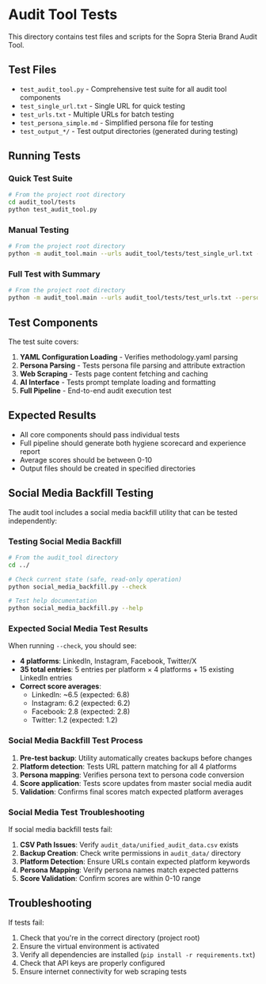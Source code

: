 # Audit Tool Tests

This directory contains test files and scripts for the Sopra Steria Brand Audit Tool.

## Test Files

- `test_audit_tool.py` - Comprehensive test suite for all audit tool components
- `test_single_url.txt` - Single URL for quick testing
- `test_urls.txt` - Multiple URLs for batch testing
- `test_persona_simple.md` - Simplified persona file for testing
- `test_output_*/` - Test output directories (generated during testing)

## Running Tests

### Quick Test Suite

```bash
# From the project root directory
cd audit_tool/tests
python test_audit_tool.py
```

### Manual Testing

```bash
# From the project root directory
python -m audit_tool.main --urls audit_tool/tests/test_single_url.txt --persona audit_tool/tests/test_persona_simple.md --output audit_tool/tests/test_output --no-summary
```

### Full Test with Summary

```bash
# From the project root directory
python -m audit_tool.main --urls audit_tool/tests/test_urls.txt --persona audit_inputs/personas/P1.md --output audit_tool/tests/full_test_output --verbose
```

## Test Components

The test suite covers:

1. **YAML Configuration Loading** - Verifies methodology.yaml parsing
2. **Persona Parsing** - Tests persona file parsing and attribute extraction
3. **Web Scraping** - Tests page content fetching and caching
4. **AI Interface** - Tests prompt template loading and formatting
5. **Full Pipeline** - End-to-end audit execution test

## Expected Results

- All core components should pass individual tests
- Full pipeline should generate both hygiene scorecard and experience report
- Average scores should be between 0-10
- Output files should be created in specified directories

## Social Media Backfill Testing

The audit tool includes a social media backfill utility that can be tested independently:

### Testing Social Media Backfill

```bash
# From the audit_tool directory
cd ../

# Check current state (safe, read-only operation)
python social_media_backfill.py --check

# Test help documentation
python social_media_backfill.py --help
```

### Expected Social Media Test Results

When running `--check`, you should see:

- **4 platforms**: LinkedIn, Instagram, Facebook, Twitter/X
- **35 total entries**: 5 entries per platform × 4 platforms + 15 existing LinkedIn entries
- **Correct score averages**:
  - LinkedIn: ~6.5 (expected: 6.8)
  - Instagram: 6.2 (expected: 6.2)
  - Facebook: 2.8 (expected: 2.8)
  - Twitter: 1.2 (expected: 1.2)

### Social Media Backfill Test Process

1. **Pre-test backup**: Utility automatically creates backups before changes
2. **Platform detection**: Tests URL pattern matching for all 4 platforms
3. **Persona mapping**: Verifies persona text to persona code conversion
4. **Score application**: Tests score updates from master social media audit
5. **Validation**: Confirms final scores match expected platform averages

### Social Media Test Troubleshooting

If social media backfill tests fail:

1. **CSV Path Issues**: Verify `audit_data/unified_audit_data.csv` exists
2. **Backup Creation**: Check write permissions in `audit_data/` directory
3. **Platform Detection**: Ensure URLs contain expected platform keywords
4. **Persona Mapping**: Verify persona names match expected patterns
5. **Score Validation**: Confirm scores are within 0-10 range

## Troubleshooting

If tests fail:

1. Check that you're in the correct directory (project root)
2. Ensure the virtual environment is activated
3. Verify all dependencies are installed (`pip install -r requirements.txt`)
4. Check that API keys are properly configured
5. Ensure internet connectivity for web scraping tests
